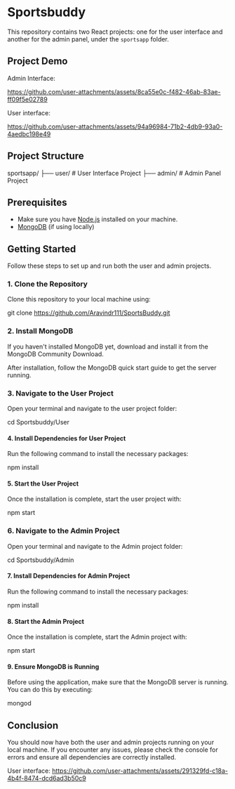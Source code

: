 # Sportsbuddy

This repository contains two React projects: one for the user interface and another for the admin panel, under the `sportsapp` folder.

## Project Demo

Admin Interface:

https://github.com/user-attachments/assets/8ca55e0c-f482-46ab-83ae-ff09f5e02789




User interface:



https://github.com/user-attachments/assets/94a96984-71b2-4db9-93a0-4aedbc198e49



## Project Structure
sportsapp/ ├── user/ # User Interface Project ├── admin/ # Admin Panel Project

## Prerequisites

- Make sure you have [Node.js](https://nodejs.org/) installed on your machine.
- [MongoDB](https://www.mongodb.com/try/download/community) (if using locally)


## Getting Started

Follow these steps to set up and run both the user and admin projects.

### 1. Clone the Repository

Clone this repository to your local machine using:

git clone https://github.com/Aravindr111/SportsBuddy.git

### 2. Install MongoDB

If you haven't installed MongoDB yet, download and install it from the MongoDB Community Download.

After installation, follow the MongoDB quick start guide to get the server running.

### 3. Navigate to the User Project

Open your terminal and navigate to the user project folder:

cd Sportsbuddy/User

#### 4. Install Dependencies for User Project

Run the following command to install the necessary packages:

npm install

#### 5. Start the User Project

Once the installation is complete, start the user project with:

npm start

### 6. Navigate to the Admin Project

Open your terminal and navigate to the Admin project folder:

cd Sportsbuddy/Admin

#### 7. Install Dependencies for Admin Project

Run the following command to install the necessary packages:

npm install

#### 8. Start the Admin Project

Once the installation is complete, start the Admin project with:

npm start

#### 9. Ensure MongoDB is Running
    
Before using the application, make sure that the MongoDB server is running. You can do this by executing:

mongod

## Conclusion

You should now have both the user and admin projects running on your local machine. If you encounter any issues, please check the console for errors and ensure all dependencies are correctly installed.

User interface:
https://github.com/user-attachments/assets/291329fd-c18a-4b4f-8474-dcd6ad3b50c9







